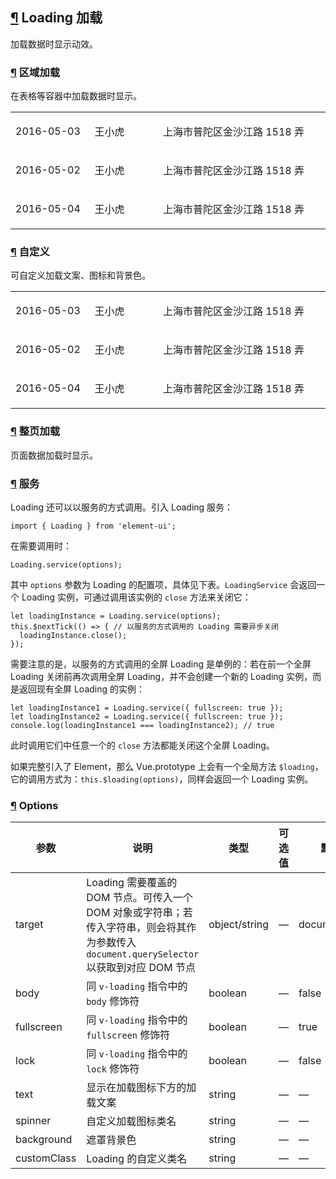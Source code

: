 ## [¶](https://element.eleme.cn/#/zh-CN/component/loading#loading-jia-zai) Loading 加载

加载数据时显示动效。

### [¶](https://element.eleme.cn/#/zh-CN/component/loading#qu-yu-jia-zai) 区域加载

在表格等容器中加载数据时显示。

<table><colgroup><col name="el-table_24_column_99" width="180"><col name="el-table_24_column_100" width="180"><col name="el-table_24_column_101" width="460"></colgroup><tbody><tr><td rowspan="1" colspan="1"><p>2016-05-03</p></td><td rowspan="1" colspan="1"><p>王小虎</p></td><td rowspan="1" colspan="1"><p>上海市普陀区金沙江路 1518 弄</p></td></tr><tr><td rowspan="1" colspan="1"><p>2016-05-02</p></td><td rowspan="1" colspan="1"><p>王小虎</p></td><td rowspan="1" colspan="1"><p>上海市普陀区金沙江路 1518 弄</p></td></tr><tr><td rowspan="1" colspan="1"><p>2016-05-04</p></td><td rowspan="1" colspan="1"><p>王小虎</p></td><td rowspan="1" colspan="1"><p>上海市普陀区金沙江路 1518 弄</p></td></tr></tbody></table>

### [¶](https://element.eleme.cn/#/zh-CN/component/loading#zi-ding-yi) 自定义

可自定义加载文案、图标和背景色。

<table><colgroup><col name="el-table_25_column_102" width="180"><col name="el-table_25_column_103" width="180"><col name="el-table_25_column_104" width="460"></colgroup><tbody><tr><td rowspan="1" colspan="1"><p>2016-05-03</p></td><td rowspan="1" colspan="1"><p>王小虎</p></td><td rowspan="1" colspan="1"><p>上海市普陀区金沙江路 1518 弄</p></td></tr><tr><td rowspan="1" colspan="1"><p>2016-05-02</p></td><td rowspan="1" colspan="1"><p>王小虎</p></td><td rowspan="1" colspan="1"><p>上海市普陀区金沙江路 1518 弄</p></td></tr><tr><td rowspan="1" colspan="1"><p>2016-05-04</p></td><td rowspan="1" colspan="1"><p>王小虎</p></td><td rowspan="1" colspan="1"><p>上海市普陀区金沙江路 1518 弄</p></td></tr></tbody></table>

### [¶](https://element.eleme.cn/#/zh-CN/component/loading#zheng-ye-jia-zai) 整页加载

页面数据加载时显示。

### [¶](https://element.eleme.cn/#/zh-CN/component/loading#fu-wu) 服务

Loading 还可以以服务的方式调用。引入 Loading 服务：

```
import { Loading } from 'element-ui';
```

在需要调用时：

```
Loading.service(options);
```

其中 `options` 参数为 Loading 的配置项，具体见下表。`LoadingService` 会返回一个 Loading 实例，可通过调用该实例的 `close` 方法来关闭它：

```
let loadingInstance = Loading.service(options);
this.$nextTick(() => { // 以服务的方式调用的 Loading 需要异步关闭
  loadingInstance.close();
});
```

需要注意的是，以服务的方式调用的全屏 Loading 是单例的：若在前一个全屏 Loading 关闭前再次调用全屏 Loading，并不会创建一个新的 Loading 实例，而是返回现有全屏 Loading 的实例：

```
let loadingInstance1 = Loading.service({ fullscreen: true });
let loadingInstance2 = Loading.service({ fullscreen: true });
console.log(loadingInstance1 === loadingInstance2); // true
```

此时调用它们中任意一个的 `close` 方法都能关闭这个全屏 Loading。

如果完整引入了 Element，那么 Vue.prototype 上会有一个全局方法 `$loading`，它的调用方式为：`this.$loading(options)`，同样会返回一个 Loading 实例。

### [¶](https://element.eleme.cn/#/zh-CN/component/loading#options) Options

| 参数 | 说明 | 类型 | 可选值 | 默认值 |
| --- | --- | --- | --- | --- |
| target | Loading 需要覆盖的 DOM 节点。可传入一个 DOM 对象或字符串；若传入字符串，则会将其作为参数传入 `document.querySelector`以获取到对应 DOM 节点 | object/string | — | document.body |
| body | 同 `v-loading` 指令中的 `body` 修饰符 | boolean | — | false |
| fullscreen | 同 `v-loading` 指令中的 `fullscreen` 修饰符 | boolean | — | true |
| lock | 同 `v-loading` 指令中的 `lock` 修饰符 | boolean | — | false |
| text | 显示在加载图标下方的加载文案 | string | — | — |
| spinner | 自定义加载图标类名 | string | — | — |
| background | 遮罩背景色 | string | — | — |
| customClass | Loading 的自定义类名 | string | — | — |
